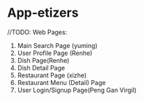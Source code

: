 # App-etizers

//TODO: Web Pages:
  1. Main Search Page (yuming)
  2. User Profile Page (Renhe)
  3. Dish Page(Renhe)
  4. Dish Detail Page 
  5. Restaurant Page (xizhe)
  6. Restaurant Menu (Detail) Page
  7. User Login/Signup Page(Peng Gan Virgil)
  


